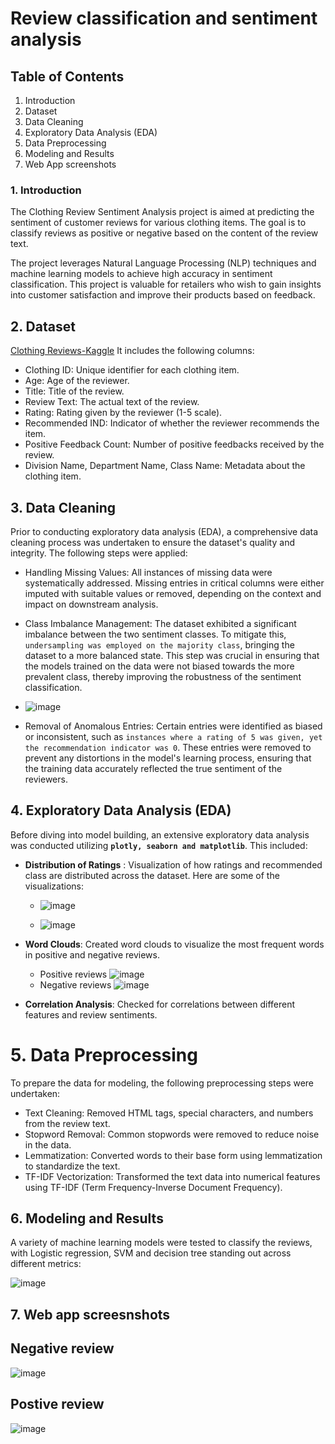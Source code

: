 # Review classification and sentiment analysis

 ## Table of Contents
1. Introduction
2. Dataset
3. Data Cleaning
4. Exploratory Data Analysis (EDA)
5. Data Preprocessing
6. Modeling and Results
7. Web App screenshots
   

### 1. Introduction ###

The Clothing Review Sentiment Analysis project is aimed at predicting the sentiment of customer reviews for various clothing items. The goal is to classify reviews as positive or negative based on the content of the review text.

The project leverages Natural Language Processing (NLP) techniques and machine learning models to achieve high accuracy in sentiment classification. This project is valuable for retailers who wish to gain insights into customer satisfaction and improve their products based on feedback.

## 2. Dataset ## 

[Clothing Reviews-Kaggle](https://www.kaggle.com/datasets/nicapotato/womens-ecommerce-clothing-reviews)
It includes the following columns:

- Clothing ID: Unique identifier for each clothing item.
- Age: Age of the reviewer.
- Title: Title of the review.
- Review Text: The actual text of the review.
- Rating: Rating given by the reviewer (1-5 scale).
- Recommended IND: Indicator of whether the reviewer recommends the item.
- Positive Feedback Count: Number of positive feedbacks received by the review.
- Division Name, Department Name, Class Name: Metadata about the clothing item.
  
## 3. Data Cleaning ##
Prior to conducting exploratory data analysis (EDA), a comprehensive data cleaning process was undertaken to ensure the dataset's quality and integrity. The following steps were applied:

- Handling Missing Values: All instances of missing data were systematically addressed. Missing entries in critical columns were either imputed with suitable values or removed, depending on the context and impact on downstream analysis.

- Class Imbalance Management: The dataset exhibited a significant imbalance between the two sentiment classes. To mitigate this, `undersampling was employed on the majority class`, bringing the dataset to a more balanced state. This step was crucial in ensuring that the models trained on the data were not biased towards the more prevalent class, thereby improving the robustness of the sentiment classification.
 - ![image](https://github.com/user-attachments/assets/be523c7e-157e-4052-8ee7-ddc206ee4f93) 


- Removal of Anomalous Entries: Certain entries were identified as biased or inconsistent, such as `instances where a rating of 5 was given, yet the recommendation indicator was 0`. These entries were removed to prevent any distortions in the model's learning process, ensuring that the training data accurately reflected the true sentiment of the reviewers.
  
## 4. Exploratory Data Analysis (EDA) ##

Before diving into model building, an extensive exploratory data analysis was conducted utilizing **`plotly, seaborn and matplotlib`**. This included:

- **Distribution of Ratings** : Visualization of how ratings and recommended class are distributed across the dataset. Here are some of the visualizations:
  - ![image](https://github.com/user-attachments/assets/f836db7b-3ac6-4b31-9059-d64d7b8d4c3c)

  - ![image](https://github.com/user-attachments/assets/f7c23002-a38e-461d-be03-fc0e872c12be)

- **Word Clouds**: Created word clouds to visualize the most frequent words in positive and negative reviews.
  - Positive reviews
  ![image](https://github.com/user-attachments/assets/88f20fdd-e80f-4cb7-a76c-b12ecae2ce5d)
  - Negative reviews
    ![image](https://github.com/user-attachments/assets/7a073076-48c6-4ee5-a7f5-d2892d85deb2)

- **Correlation Analysis**: Checked for correlations between different features and review sentiments.

#  5. Data Preprocessing #

To prepare the data for modeling, the following preprocessing steps were undertaken:

- Text Cleaning: Removed HTML tags, special characters, and numbers from the review text.
- Stopword Removal: Common stopwords were removed to reduce noise in the data.
- Lemmatization: Converted words to their base form using lemmatization to standardize the text.
- TF-IDF Vectorization: Transformed the text data into numerical features using TF-IDF (Term Frequency-Inverse Document Frequency).

## 6. Modeling and Results ##
A variety of machine learning models were tested to classify the reviews, with Logistic regression, SVM and decision tree standing out across different metrics:

![image](https://github.com/user-attachments/assets/47068f4a-dccb-4318-b48b-44ab16ef1ab8)

## 7. Web app screesnshots ##
## Negative review ##

![image](https://github.com/user-attachments/assets/6e48e830-7c08-4a2e-a12d-6db83b34fba5)

## Postive review ##

![image](https://github.com/user-attachments/assets/dc1f9bfd-02a9-495f-bb67-000b06942503)
